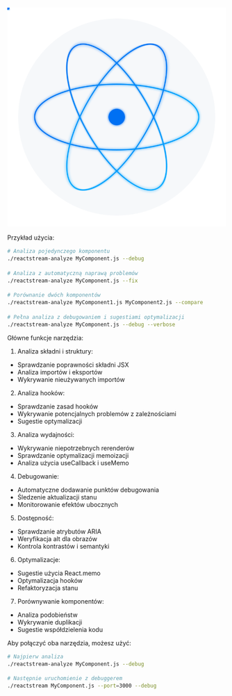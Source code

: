 ![logo-reactstream2.svg](img/logo-reactstream2.svg)

Przykład użycia:

```bash
# Analiza pojedynczego komponentu
./reactstream-analyze MyComponent.js --debug

# Analiza z automatyczną naprawą problemów
./reactstream-analyze MyComponent.js --fix

# Porównanie dwóch komponentów
./reactstream-analyze MyComponent1.js MyComponent2.js --compare

# Pełna analiza z debugowaniem i sugestiami optymalizacji
./reactstream-analyze MyComponent.js --debug --verbose
```


Główne funkcje narzędzia:

1. Analiza składni i struktury:
- Sprawdzanie poprawności składni JSX
- Analiza importów i eksportów
- Wykrywanie nieużywanych importów

2. Analiza hooków:
- Sprawdzanie zasad hooków
- Wykrywanie potencjalnych problemów z zależnościami
- Sugestie optymalizacji

3. Analiza wydajności:
- Wykrywanie niepotrzebnych rerenderów
- Sprawdzanie optymalizacji memoizacji
- Analiza użycia useCallback i useMemo

4. Debugowanie:
- Automatyczne dodawanie punktów debugowania
- Śledzenie aktualizacji stanu
- Monitorowanie efektów ubocznych

5. Dostępność:
- Sprawdzanie atrybutów ARIA
- Weryfikacja alt dla obrazów
- Kontrola kontrastów i semantyki

6. Optymalizacje:
- Sugestie użycia React.memo
- Optymalizacja hooków
- Refaktoryzacja stanu

7. Porównywanie komponentów:
- Analiza podobieństw
- Wykrywanie duplikacji
- Sugestie współdzielenia kodu

Aby połączyć oba narzędzia, możesz użyć:
```bash
# Najpierw analiza
./reactstream-analyze MyComponent.js --debug

# Następnie uruchomienie z debuggerem
./reactstream MyComponent.js --port=3000 --debug
```

